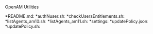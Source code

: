 OpenAM Utilities

*README.md:
*authNuser.sh:
*checkUsersEntitlements.sh:
*listAgents_am10.sh:
*listAgents_am11.sh:
*settings:
*updatePolicy.json:
*updatePolicy.sh:


